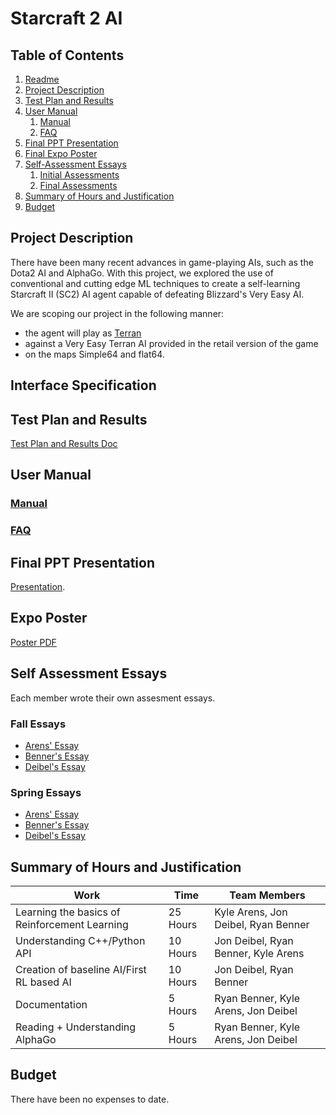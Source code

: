 # Starcraft 2 AI

## Table of Contents

1. [Readme](https://github.com/shriuken/starcraft2ai/blob/master/README.md)
1. [Project Description](https://github.com/shriuken/starcraft2ai/blob/master/FinalDesignReport.md#project-description)
1. [Test Plan and Results](https://github.com/shriuken/starcraft2ai/blob/master/FinalDesignReport.md#test-plan-and-results)
1. [User Manual](https://github.com/shriuken/starcraft2ai/blob/master/FinalDesignReport.md#user-manual)
    1. [Manual](https://github.com/shriuken/starcraft2ai/blob/master/FinalDesignReport.md#manual)
    1. [FAQ](https://github.com/shriuken/starcraft2ai/blob/master/FinalDesignReport.md#faq)
1. [Final PPT Presentation](https://docs.google.com/presentation/d/1L0_xcz8vSwR03VdKzz51-6sj2Cy9ZGxO8XQKX-KbHcY/edit?usp=sharing)
1. [Final Expo Poster](https://github.com/shriuken/starcraft2ai/blob/master/FinalDesignReport.md#expo-poster)
1. [Self-Assessment Essays](https://github.com/shriuken/starcraft2ai/blob/master/FinalDesignReport.md#self-assessment-essays)
    1. [Initial Assessments](https://github.com/shriuken/starcraft2ai/blob/master/FinalDesignReport.md#fall-essays)
    1. [Final Assessments](https://github.com/shriuken/starcraft2ai/blob/master/FinalDesignReport.md#spring-essays)
1. [Summary of Hours and Justification](https://github.com/shriuken/starcraft2ai/blob/master/FinalDesignReport.md#summary-of-hours-and-justification)
1. [Budget](https://github.com/shriuken/starcraft2ai/blob/master/FinalDesignReport.md#budget)

## Project Description

There have been many recent advances in game-playing AIs, such as the Dota2 AI and AlphaGo. With this project, we explored the use of conventional and cutting edge ML techniques to create a self-learning Starcraft II (SC2) AI agent capable of defeating Blizzard's Very Easy AI.

We are scoping our project in the following manner:
  * the agent will play as [Terran](http://us.battle.net/sc2/en/game/race/terran/) 
  * against a Very Easy Terran AI provided in the retail version of the game
  * on the maps Simple64 and flat64.
  
## Interface Specification

## Test Plan and Results

[Test Plan and Results Doc](https://github.com/shriuken/starcraft2ai/blob/master/TestPlans.md)

## User Manual

### [Manual](https://github.com/shriuken/starcraft2ai/blob/master/UserDocs.md#user-docs)
### [FAQ](https://github.com/shriuken/starcraft2ai/blob/master/UserDocs.md#faq)

## Final PPT Presentation
[Presentation](https://docs.google.com/presentation/d/1L0_xcz8vSwR03VdKzz51-6sj2Cy9ZGxO8XQKX-KbHcY/edit?usp=sharing).

## Expo Poster
[Poster PDF](https://github.com/shriuken/starcraft2ai/blob/master/Senior%20Design%20Poster.pdf)

## Self Assessment Essays

Each member wrote their own assesment essays.

### Fall Essays

* [Arens' Essay](https://github.com/shriuken/starcraft2ai/blob/master/capstone/KyleArens.md#fall-essay)
* [Benner's Essay](https://github.com/shriuken/starcraft2ai/blob/master/capstone/RyanBenner.md#fall-essay)
* [Deibel's Essay](https://github.com/shriuken/starcraft2ai/blob/master/capstone/JonDeibel.md#fall-essay)

### Spring Essays

* [Arens' Essay](https://github.com/shriuken/starcraft2ai/blob/master/capstone/KyleArens.md#spring-essay)
* [Benner's Essay](https://github.com/shriuken/starcraft2ai/blob/master/capstone/RyanBenner.md#spring-essay)
* [Deibel's Essay](https://github.com/shriuken/starcraft2ai/blob/master/capstone/JonDeibel.md#spring-essay)

## Summary of Hours and Justification

| Work | Time | Team Members |
| ---- | ---- | ------------ |
| Learning the basics of Reinforcement Learning | 25 Hours | Kyle Arens, Jon Deibel, Ryan Benner |
| Understanding C++/Python API | 10 Hours | Jon Deibel, Ryan Benner, Kyle Arens |
| Creation of baseline AI/First RL based AI | 10 Hours | Jon Deibel, Ryan Benner |
| Documentation | 5 Hours | Ryan Benner, Kyle Arens, Jon Deibel |
| Reading + Understanding AlphaGo | 5 Hours | Ryan Benner, Kyle Arens, Jon Deibel |

## Budget

There have been no expenses to date.
